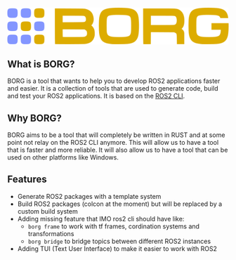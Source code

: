 <p align="center">
  <img src="images/borg.png" />
</p>


## What is BORG?

BORG is a tool that wants to help you to develop ROS2 applications faster and easier. It is a collection of tools that are used to generate code, build and test your ROS2 applications. It is based on the [ROS2 CLI](https://index.ros.org/doc/ros2/Tutorials/Colcon-Tutorial/).

## Why BORG?

BORG aims to be a tool that will completely be written in RUST and at some point not relay on the ROS2 CLI anymore. This will allow us to have a tool that is faster and more reliable. It will also allow us to have a tool that can be used on other platforms like Windows.

## Features

- Generate ROS2 packages with a template system
- Build ROS2 packages (colcon at the moment) but will be replaced by a custom build system
- Adding missing feature that IMO ros2 cli should have like:
    - `borg frame` to work with tf frames, cordination systems and transformations
    - `borg bridge` to bridge topics between different ROS2 instances
- Adding TUI (Text User Interface) to make it easier to work with ROS2